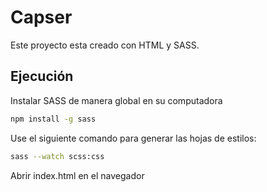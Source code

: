 # Capser

Este proyecto esta creado con HTML y SASS.

## Ejecución
Instalar SASS de manera global en su computadora 
```bash
npm install -g sass
```

Use el siguiente comando para generar las hojas de estilos:

```bash
sass --watch scss:css
```

Abrir index.html en el navegador
